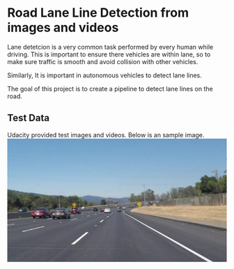 # Road Lane Line Detection from images and videos
Lane detetcion is a very common task performed by every human while driving. This is important to ensure there vehicles are within lane, so to make sure traffic is smooth and avoid collision with other vehicles.

Similarly, It is important in autonomous vehicles to detect lane lines.

The goal of this project is to create a pipeline to detect lane lines on the road.

## Test Data
Udacity provided test images and videos. Below is an sample image.
![Screenshot](https://github.com/anugrah-1/simple_Lane_Detection/blob/master/test_images/solidWhiteCurve.jpg)
